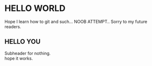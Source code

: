 # HELLO WORLD


Hope I learn how to git and such...
NOOB ATTEMPT..
Sorry to my future readers.

## HELLO YOU

Subheader for nothing.<br>
hope it works.